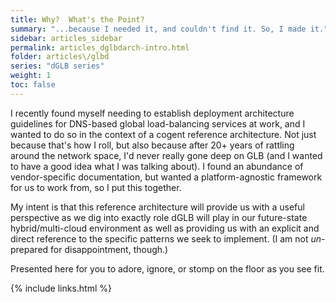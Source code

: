 ```yaml
---
title: Why?  What's the Point?
summary: "...because I needed it, and couldn't find it. So, I made it."
sidebar: articles_sidebar
permalink: articles_dglbdarch-intro.html
folder: articles\/glbd
series: "dGLB series"
weight: 1
toc: false
---
```


I recently found myself needing to establish deployment architecture guidelines for DNS-based global load-balancing services at work, and I wanted to do so in the context of a cogent reference architecture. Not just because that's how I roll, but also because after 20+ years of rattling around the network space, I'd never really gone deep on GLB (and I wanted to have a good idea what I was talking about). I found an abundance of vendor-specific documentation, but wanted a platform-agnostic framework for us to work from, so I put this together.

My intent is that this reference architecture will provide us with a useful perspective as we dig into exactly role dGLB will play in our future-state hybrid/multi-cloud environment as well as providing us with an explicit and direct reference to the specific patterns we seek to implement. (I am not <em>un</em>-prepared for disappointment, though.)

Presented here for you to adore, ignore, or stomp on the floor as you see fit.

{% include links.html %}